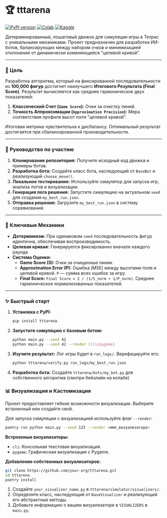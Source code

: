 # 🏆 tttarena

[![PyPI version](https://badge.fury.io/py/tttarena.svg)](https://pypi.org/project/tttarena/)
[![Colab](https://colab.research.google.com/assets/colab-badge.svg)]([https://colab.research.google.com/github/your-org/tttarena/blob/main/baseline.ipynb](https://colab.research.google.com/github/naereni/tttarena/blob/main/baseline.ipynb))
[![Kaggle](https://img.shields.io/badge/Kaggle-Notebook-blue)](https://www.kaggle.com/your-notebook-link)

Детерминированный, пошаговый движок для симуляции игры в Тетрис с уникальными механиками. Проект предназначен для разработки ИИ-ботов, балансирующих между набором очков и минимизацией отклонения от динамически изменяющейся "целевой кривой".

---

### 🎯 Цель

Разработка алгоритма, который на фиксированной последовательности из **100,000 фигур** достигнет наилучшего **Итогового Результата (Final Score)**. Результат вычисляется как среднее гармоническое двух показателей:
1.  **Классический Счет (`Game Score`):** Очки за очистку линий.
2.  **Точность Аппроксимации (`Approximation Precision`):** Мера соответствия профиля высот поля "целевой кривой".

Итоговая метрика чувствительна к дисбалансу. Оптимальный результат достигается при сбалансированной производительности.

---

### 🚀 Руководство по участию

1.  **Клонирование репозитория:** Получите исходный код движка и примеры ботов.
2.  **Разработка бота:** Создайте класс бота, наследующий от `BaseBot` и реализующий `choose_move()`.
3.  **Локальное тестирование:** Используйте симулятор для запуска игр, анализа логов и визуализации.
4.  **Генерация лога решения:** Запустите симуляцию на актуальном `seed` для создания `my_best_run.json`.
5.  **Отправка решения:** Загрузите `my_best_run.json` в систему соревнований.

---

### 🔧 Ключевые Механики

*   **Детерминизм:** При одинаковом `seed` последовательность фигур идентична, обеспечивая воспроизводимость.
*   **Целевая кривая:** Генерируется фиксированно вначале каждого раунда
*   **Система Оценки:**
    *   **Game Score (S):** Очки за очищенные линии.
    *   **Approximation Error (P):** Ошибка (MSE) между высотами поля и целевой кривой. `P` — сумма всех ошибок за игру.
    *   **Final Score:** `Final Score = 2 / (1/S_norm + 1/P_norm)`. Среднее гармоническое нормализованных показателей.

---

### ✨ Быстрый старт

1.  **Установка с PyPI:**
    ```bash
    pip install tttarena
    ```

4.  **Запустите симуляцию с базовым ботом:**
    ```bash
    python main.py --seed 42
    python main.py --seed 42 --render [cli/pygame]
    ```

5.  **Изучите результат:** Лог игры будет в `run_logs/`. Верифицируйте его:
    ```bash
    python tttarena/verify.py run_logs/my_best_run.json
    ```

7.  **Разработка бота:** Создайте `tttarena/bots/my_bot.py` для собственного алгоритма (смотри бейзлайн на колабе)

### 📊 Визуализация и Кастомизация

Проект предоставляет гибкие возможности визуализации. Выберите встроенный или создайте свой.

Для запуска симуляции с визуализацией используйте флаг `--render`:

```bash
poetry run python main.py --seed 123 --render <имя_визуализатора>
```

**Встроенные визуализаторы:**

*   `cli`: Консольная текстовая визуализация.
*   `pygame`: Графическая визуализация с Pygame.

**Добавление собственных визуализаторов:**

```bash
git clone https://github.com/your-org/tttarena.git 
cd tttarena
poetry install
```

1.  Создайте `your_visualizer_name.py` в `tttarena/simulator/visualizers/`.
2.  Определите класс, наследующий от `BaseVisualizer` и реализующий его абстрактные методы.
3.  Добавьте информацию о вашем визуализаторе в `VISUALIZERS` в `main.py`.
